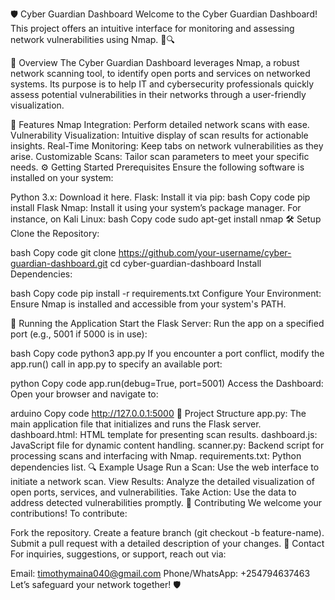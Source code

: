 🛡️ Cyber Guardian Dashboard
Welcome to the Cyber Guardian Dashboard! This project offers an intuitive interface for monitoring and assessing network vulnerabilities using Nmap. 🚀🔍

📜 Overview
The Cyber Guardian Dashboard leverages Nmap, a robust network scanning tool, to identify open ports and services on networked systems. Its purpose is to help IT and cybersecurity professionals quickly assess potential vulnerabilities in their networks through a user-friendly visualization.

🚀 Features
Nmap Integration: Perform detailed network scans with ease.
Vulnerability Visualization: Intuitive display of scan results for actionable insights.
Real-Time Monitoring: Keep tabs on network vulnerabilities as they arise.
Customizable Scans: Tailor scan parameters to meet your specific needs.
⚙️ Getting Started
Prerequisites
Ensure the following software is installed on your system:

Python 3.x: Download it here.
Flask: Install it via pip:
bash
Copy code
pip install Flask
Nmap: Install it using your system’s package manager. For instance, on Kali Linux:
bash
Copy code
sudo apt-get install nmap
🛠️ Setup
Clone the Repository:

bash
Copy code
git clone https://github.com/your-username/cyber-guardian-dashboard.git
cd cyber-guardian-dashboard
Install Dependencies:

bash
Copy code
pip install -r requirements.txt
Configure Your Environment: Ensure Nmap is installed and accessible from your system's PATH.

🏃 Running the Application
Start the Flask Server:
Run the app on a specified port (e.g., 5001 if 5000 is in use):

bash
Copy code
python3 app.py
If you encounter a port conflict, modify the app.run() call in app.py to specify an available port:

python
Copy code
app.run(debug=True, port=5001)
Access the Dashboard:
Open your browser and navigate to:

arduino
Copy code
http://127.0.0.1:5000
🧩 Project Structure
app.py: The main application file that initializes and runs the Flask server.
dashboard.html: HTML template for presenting scan results.
dashboard.js: JavaScript file for dynamic content handling.
scanner.py: Backend script for processing scans and interfacing with Nmap.
requirements.txt: Python dependencies list.
🔍 Example Usage
Run a Scan: Use the web interface to initiate a network scan.
View Results: Analyze the detailed visualization of open ports, services, and vulnerabilities.
Take Action: Use the data to address detected vulnerabilities promptly.
📝 Contributing
We welcome your contributions!
To contribute:

Fork the repository.
Create a feature branch (git checkout -b feature-name).
Submit a pull request with a detailed description of your changes.
📧 Contact
For inquiries, suggestions, or support, reach out via:

Email: timothymaina040@gmail.com
Phone/WhatsApp: +254794637463
Let’s safeguard your network together! 🛡️
